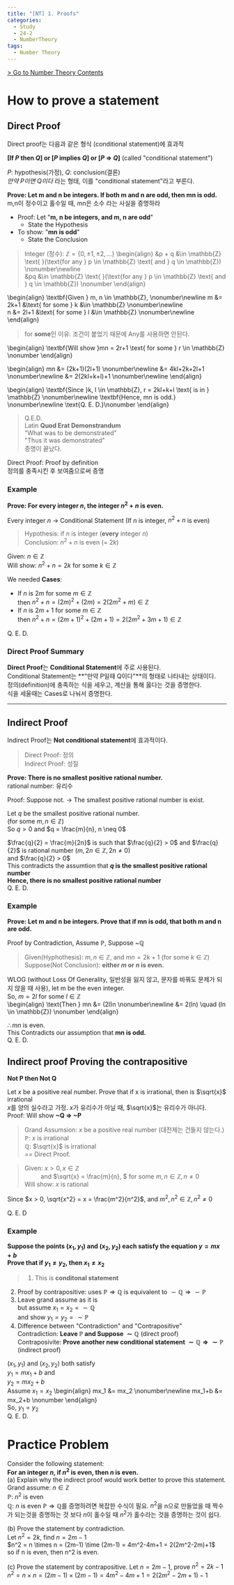 ```yaml
---
title: "[NT] 1. Proofs"
categories:
  - Study
  - 24-2
  - NumberTheory
tags:
  - Number Theory
---
```


[> Go to Number Theory Contents](../)


# How to prove a statement

## Direct Proof

Direct proof는 다음과 같은 형식 (conditional statement)에 효과적

**[If $P$ then $Q$] or [$P$ implies $Q$] or [$P$ => $Q$]** (called "conditional statement")      

$P$: hypothesis(가정), $Q$: conclusion(결론)   
*만약 $P$이면 $Q$이다* 라는 형태, 이를 "conditional statement"라고 부른다. 


**Prove: Let m and n be integers. If both m and n are odd, then mn is odd.**   
m,n이 정수이고 홀수일 때, mn은 소수 라는 사실을 증명하라   

- Proof: Let "__m, n be integers, and m, n are odd__"
  - State the Hypothesis
- To show: "__mn is odd__"
  - State the Conclusion
   
   
>Integer (정수): $\mathbb{Z} = \lbrace 0, \pm1, \pm2, ...\rbrace$
>\begin{align}
&p + q &\in \mathbb{Z} \text{ }(\text{for any  } p \in \mathbb{Z} \text{ and } q \in \mathbb{Z}) \nonumber\newline     
&pq &\in \mathbb{Z}  \text{ }(\text{for any  } p \in \mathbb{Z} \text{  and  } q \in \mathbb{Z}) \nonumber
\end{align}
   

\begin{align}
\textbf{Given } m, n \in \mathbb{Z}, \nonumber\newline 
m &= 2k+1 &\text{ for some } k &\in \mathbb{Z} \nonumber\newline   
n &= 2l+1 &\text{ for some } l &\in \mathbb{Z} \nonumber\newline   
\end{align}

> for **some**인 이유: 조건이 붙었기 때문에 Any를 사용하면 안된다.

\begin{align}
\textbf{Will show }mn = 2r+1 \text{ for some } r \in \mathbb{Z} \nonumber
\end{align}


\begin{align}
mn &= (2k+1)(2l+1) \nonumber\newline
&= 4kl+2k+2l+1 \nonumber\newline
&= 2(2kl+k+l)+1 \nonumber\newline
\end{align}

\begin{align}
\textbf{Since }k, l \in \mathbb{Z},   r = 2kl+k+l \text{ is in } \mathbb{Z} \nonumber\newline
\textbf{Hence, mn is odd.} \nonumber\newline
\text{Q. E. D.}\nonumber
\end{align}

> Q.E.D.  
Latin   **Quod Erat Demonstrandum**     
"What was to be demonstrated"   
"Thus it was demonstrated"    
증명이 끝났다.      

Direct Proof: Proof by definition   
정의를 충족시킨 후 보여줌으로써 증명


### Example

**Prove: For every integer $n$, the integer $n^2+n$ is even.**

Every integer $n$ -> Conditional Statement (If $n$ is integer, $n^2+n$ is even)   

>Hypothesis: if $n$ is integer (**every** integer $n$)   
Conclusion: $n^2+n$ is even (= $2k$)    

Given: $n \in \mathbb{Z}$   
Will show: $n^2+n=2k$ for some $k \in \mathbb{Z}$   


We needed **Cases**:
- If $n$ is $2m$ for some $m \in \mathbb{Z}$       
  then $n^2+n = (2m)^2+(2m) = 2(2m^2+m) \in \mathbb{Z}$ 
- If $n$ is $2m+1$ for some $m \in \mathbb{Z}$       
  then $n^2+n = (2m+1)^2+(2m+1) = 2(2m^2+3m+1) \in \mathbb{Z}$      

Q. E. D.

### Direct Proof Summary
**Direct Proof**는 **Conditional Statement**에 주로 사용된다.   
Conditional Statement는 **"만약 P일때 Q이다"**의 형태로 나타내는 상태이다.    
정의(definition)에 충족하는 식을 세우고, 계산을 통해 옳다는 것을 증명한다.    
식을 세울때는 Cases로 나눠서 증명한다.

---

## Indirect Proof
Indirect Proof는 **Not conditional statement**에 효과적이다.

> Direct Proof: 정의    
Indirect Proof: 성질

**Prove: There is no smallest positive rational number.**   
rational number: 유리수   

    
Proof: Suppose not.
-> The smallest positive rational number is exist.

Let $q$ be the smallest positive rational number.   
(for some $m, n \in \mathbb{Z}$)    
So $q > 0$ and $q = \frac{m}{n}, n \neq 0$      

$\frac{q}{2} = \frac{m}{2n}$ is such that $\frac{q}{2} > 0$ and $\frac{q}{2}$ is rational number ($m, 2n \in \mathbb{Z}, 2n \neq 0$)    
and $\frac{q}{2} > 0$   
This contradicts the assumtion that **$q$ is the smallest positive rational number**   
**Hence, there is no smallest positive rational number**    
Q. E. D.

### Example
**Prove: Let m and n be integers. Prove that if mn is odd, that both m and n are odd.**     

Proof by Contradiction, Assume $\mathbb{P}$, Suppose ~$\mathbb{Q}$      

> Given(Hyphothesis): $m, n \in \mathbb{Z}$, and $mn = 2k+1$ (for some $k \in \mathbb{Z}$)    
Suppose(Not Conclusion): **either $m$ or $n$ is even.**   

WLOG (without Loss Of Generality, 일반성을 잃지 않고, 문자를 바꿔도 문제가 되지 않을 때 사용), let m be the even integer.     
So, $m=2l$ for some $l \in \mathbb{Z}$    
\begin{align}
\text{Then } mn &= (2l)n \nonumber\newline
&= 2(ln) \quad (ln \in \mathbb{Z}) \nonumber
\end{align}

$\therefore mn$ is even.    
This Contradicts our assumption that **mn is odd.**   
Q. E. D.

## Indirect proof Proving the contrapositive
**Not P then Not Q**

Let $x$ be a positive real number. Prove that if x is irrational, then is $\sqrt{x}$ irrational    
$x$를 양의 실수라고 가정. $x$가 유리수가 아닐 때, $\sqrt{x}$는 유리수가 아니다.   
Proof: Will show **~Q => ~P**

> Grand Assumsion: $x$ be a positive real number (대전제는 건들지 않는다.)   
$\mathbb{P}$: $x$ is irrational   
$\mathbb{Q}$: $\sqrt{x}$ is irrational    
== Direct Proof.    


> Given: $x > 0, x \in \mathbb{Z}$    
$\quad\quad$ and $\sqrt{x} = \frac{m}{n}, $ for some $m, n \in \mathbb{Z}, n \neq 0$    
Will show: $x$ is rational    

Since $x > 0, \sqrt{x^2} = x = \frac{m^2}{n^2}$, and $m^2, n^2 \in \mathbb{Z}, n^2 \neq 0$    

Q. E. D

### Example
**Suppose the points ($x_1, y_1$) and ($x_2, y_2$) each satisfy the equation $y = mx + b$**   
**Prove that if $y_1 \neq y_2$, then $x_1 \neq x_2$**
> 1. This is **conditonal statement**   
2. Proof by contrapositive: uses $\mathbb{P}\Rightarrow\mathbb{Q}$ is equivalent to $\sim\mathbb{Q}\Rightarrow\sim\mathbb{P}$   
3. Leave grand assume as it is    
but assume $x_1=x_2=\sim\mathbb{Q}$     
and show $y_1=y_2=\sim\mathbb{P}$     
4. Difference between "Contradiction" and "Contrapositive"    
Contradiction: **Leave $\mathbb{P}$ and Suppose $\sim\mathbb{Q}$** (direct proof)      
Contraposivite: **Prove another new conditional statement $\sim\mathbb{Q}\Rightarrow\sim\mathbb{P}$** (indirect proof)    

($x_1, y_1$) and ($x_2, y_2$) both satisfy    
$y_1 = mx_1+b$ and    
$y_2 = mx_2+b$    
Assume $x_1 = x_2$
\begin{align}
mx_1 &= mx_2 \nonumber\newline
mx_1+b &= mx_2+b \nonumber
\end{align}   
So, $y_1=y_2$   
Q. E. D.


# Practice Problem 
Consider the following statement:   
**For an integer $n$, if $n^2$ is even, then $n$ is even.**    
(a) Explain why the indirect proof would work better to prove this statement.     
Grand assume: $n \in \mathbb{Z}$    
$\mathbb{P}$: $n^2$ is even   
$\mathbb{Q}$: $n$ is even
$\mathbb{P} \Rightarrow \mathbb{Q}$를 증명하려면 복잡한 수식이 필요. $n^2$을 n으로 만들었을 때 짝수가 되는것을 증명하는 것 보다 $n$이 홀수일 때 $n^2$가 홀수라는 것을 증명하는 것이 쉽다.
      
(b) Prove the statement by contradiction.          
Let $n^2=2k$, find $n = 2m-1$   
$n^2 = n \times n = (2m-1) \time (2m-1) = 4m^2-4m+1 = 2(2m^2-2m)+1$   
so if n is even, then n^2 is even.        

(c) Prove the statement by contrapositive. 
Let $n = 2m-1$, prove $n^2=2k-1$    
$n^2 = n \times n = (2m-1) \times (2m-1) = 4m^2-4m+1 = 2(2m^2-2m+1)-1$     